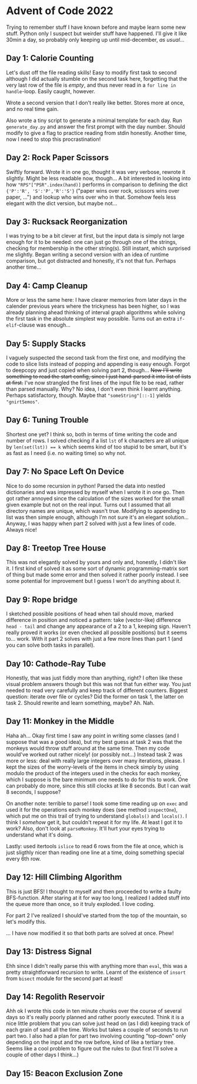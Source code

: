# Advent of Code 2022
Trying to remember stuff I have known before and maybe learn some new stuff. Python only I suspect but weirder stuff have happened. I'll give it like 30min a day, so probably only keeping up until mid-december, *as usual*... 

## Day 1: Calorie Counting
Let's dust off the file reading skills! Easy to modify first task to second although I did actually stumble on the second task here, forgetting that the very last row of the file is *empty*, and thus never read in a `for line in handle`-loop. Easily caught, however.

Wrote a second version that I don't really like better. Stores more at once, and no real time gain.

Also wrote a tiny script to generate a minimal template for each day. Run `generate_day.py` and answer the first prompt with the day number. Should modify to give a flag to practice reading from stdin honestly. Another time, now I need to stop this procrastination!

## Day 2: Rock Paper Scissors
Swiftly forward. Wrote it in one go, thought it was very verbose, rewrote it slightly. Might be less readable now, though... A bit interested in looking into how `"RPS"["PSR".index(hand)]` performs in comparison to defining the dict `{'P':'R', 'S':'P','R':'S'}` ("paper wins over rock, scissors wins over paper, ...") and lookup who wins over who in that. Somehow feels less elegant with the dict version, but maybe not...

## Day 3: Rucksack Reorganization
I was trying to be a bit clever at first, but the input data is simply not large enough for it to be needed: one can just go through one of the strings, checking for membership in the other string(s). Still instant, which surprised me slightly. Began writing a second version with an idea of runtime comparison, but got distracted and honestly, it's not that fun. Perhaps another time...

## Day 4: Camp Cleanup
More or less the same here: I have clearer memories from later days in the calender previous years where the trickyness has been higher, so I was already planning ahead thinking of interval graph algorithms while solving the first task in the absolute simplest way possible. Turns out an extra `if-elif`-clause was enough...

## Day 5: Supply Stacks
I vaguely suspected the second task from the first one, and modifying the code to slice lists instead of popping and appending is easy enough. Forgot to deepcopy and just copied when solving part 2, though... ~~Now I'll write something to read the start config, since I just hand-parsed it into list of lists at first.~~ I've now strangled the first lines of the input file to be read, rather than parsed manually. Why? No idea, I don't even think I learnt anything. Perhaps satisfactory, though. Maybe that `"someString"[::-1]` yields `"gnirtSemos"`. 

## Day 6: Tuning Trouble
Shortest one yet? I think so, both in terms of time writing the code and number of rows. I solved checking if a list `lst` of k characters are all unique by `len(set(lst)) == k` which seems kind of too stupid to be smart, but it's as fast as I need (i.e. no waiting time) so why not.

## Day 7: No Space Left On Device
Nice to do some recursion in python! Parsed the data into nestled dictionaries and was impressed by myself when I wrote it in one go. Then got rather annoyed since the calculation of the sizes  worked for the small given example but not on the real input. Turns out I assumed that all directory names are unique, which wasn't true. Modifying to appending to list was then simple enough, although I'm not sure it's an elegant solution... Anyway, I was happy when part 2 solved with just a few lines of code. Always nice!

## Day 8: Treetop Tree House
This was not elegantly solved by yours and only and, honestly, I didn't like it. I first kind of solved it as some sort of dynamic programming-matrix sort of thing but made some error and then solved it rather poorly instead. I see some potential for improvement but I guess I won't do anything about it.

## Day 9: Rope bridge
I sketched possible positions of head when tail should move, marked difference in position and noticed a pattern: take (vector-like) difference `head - tail` and change any appearance of a 2 to a 1, keeping sign. Haven't really proved it works (or even checked all possible positions) but it seems to... work. With it part 2 solves with just a few more lines than part 1 (and you can solve both tasks in parallel).

## Day 10: Cathode-Ray Tube
Honestly, that was just fiddly more than anything, right? I often like these visual problem answers though but this was not that fun either way. You just needed to read very carefully and keep track of different counters. Biggest question: iterate over file or cycles? Did the former on task 1, the latter on task 2. Should rewrite and learn something, maybe? Ah. Nah.

## Day 11: Monkey in the Middle
Haha ah... Okay first time I saw any point in writing some classes (and I suppose that was a good idea), but my best guess at task 2 was that the monkeys would throw stuff around at the same time. Then my code would've worked out rather nicely! (or possibly not...) Instead task 2 was more or less: deal with really large integers over many iterations, please. I kept the sizes of the worry-levels of the items in check simply by using modulo the product of the integers used in the checks for each monkey, which I suppose is the bare minimum one needs to do for this to work. One can probably do more, since this still clocks at like 8 seconds. But I can wait 8 seconds, I suppose? 

On another note: terrible to parse! I took some time reading up on `exec` and used it for the operations each monkey does (see method `inspectOne`), which put me on this trail of trying to understand `globals()` and `locals()`. I think I *somehow* get it, but couldn't repeat it for my life. At least I got it to work? Also, don't look at `parseMonkey`. It'll hurt your eyes trying to understand what it's doing.

Lastly: used itertools `islice` to read 6 rows from the file at once, which is just sligthly nicer than reading one line at a time, doing something special every 6th row. 

## Day 12: Hill Climbing Algorithm
This is just BFS! I thought to myself and then proceeded to write a faulty BFS-function. After staring at it for way too long, I realized I added stuff into the queue more than once, so it truly exploded. I love coding.

For part 2 I've realized I should've started from the top of the mountain, so let's modify this.

... I have now modified it so that both parts are solved at once. Phew!

## Day 13: Distress Signal
Ehh since I didn't really parse this with anything more than `eval`, this was a pretty straightforward recursion to write. Learnt of the existence of `insort` from `bisect` module for the second part at least!

## Day 14: Regolith Reservoir
Ahh ok I wrote this code in ten minute chunks over the course of several days so it's really poorly planned and rather poorly executed. Think it is a nice little problem that you can solve just head on (as I did) keeping track of each grain of sand all the time. Works but takes a couple of seconds to run part two. I also had a plan for part two involving counting "top-down" only depending on the input and the row before, kind of like a tertiary tree. Seems like a cool problem to figure out the rules to (but first I'll solve a couple of other days I think...)

## Day 15: Beacon Exclusion Zone
